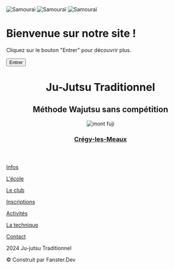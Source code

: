 <!DOCTYPE html>
<html lang="fr">

<head>
  <meta charset="UTF-8">
  <meta name="viewport" content="width=device-width, initial-scale=1.0">
  <title>Page d'entrée diagonale</title>
  <link rel="stylesheet" href="./fichier CSS/reset.css">
  <link rel="stylesheet" href="./fichier CSS/stylesamouraî.css">
  <link rel="stylesheet" href="./fichier CSS/style.css">
  <link rel="stylesheet" href="./fichier CSS/stylepageaccueil.css">
  <link rel="stylesheet" href="./fichier CSS/typo.css">
  <script src="./fichier JS/index.js" defer></script>
</head>

<body>
  <div class="samurai-container">
    <div class="topLeftViolet"></div>
    <div class="bottomRightViolet"></div>
    <img src="./img samourai/imgfin1.png" alt="Samouraï" class="samurai samurai-1">
    <img src="./img samourai/imgfin2.png" alt="Samouraï" class="samurai samurai-2">
    <img src="./img samourai/imgfin3.png" alt="Samouraï" class="samurai samurai-3">
  </div>
  <div class="diagonalPage">
    <div class="content">
      <div class="textGroup">
        <h1 id="welcomeTex" class="welcomeText">
          <span>Bienvenue sur</span>
          <span>notre site !</span>
        </h1>
        <p>Cliquez sur le bouton "Entrer" pour découvrir plus.</p>
      </div>
      <div class="buttonGroup">
        <button id="enterButton">Entrer</button>
      </div>
    </div>
    <div class="topLeft"></div>
    <div class="bottomRight"></div>
  </div>
  <div id="pageenter" class="pageaccueil">
    <header>
      <h1 class="titre1">Ju-Jutsu Traditionnel</h1>
      <h2 class="titre2">Méthode Wajutsu sans compétition</h2>
      <div class="page-container">
        <div class="banner-container">
          <img class="imgtitre hidden" src="./img samourai/baniere.webp" alt="mont fuji">
        </div>
      </div>
      <div class="content-container">
        <h3 class="sous"> <a
            href="https://www.google.com/maps/place//data=!4m2!3m1!1s0x47e8a04c9567e68d:0xe1ee84e3a4b818a2?sa=X&ved=1t:8290&ictx=111"
            target="_blank">Crégy-les-Meaux</a></h3>
      </div>
    </header>
    <div class="nav-container">
      <nav class="vaflex">
        <p class="menu"><a href="info.html">Infos</a></p>
        <p class="menu"><a href="ecole.html">L'école</a></p>
        <p class="menu"><a href="club.html">Le club</a></p>
        <p class="menu"><a href="inscription.html">Inscriptions</a></p>
        <p class="menu"><a href="activites.html">Activités</a></p>
        <p class="menu"><a href="technique.html">La technique</a></p>
        <p class="menu"><a href="contac.html">Contact</a></p>
      </nav>
    </div>
    <footer>
      <p class="deuxmille">2024 Ju-jutsu Traditionnel</p>
      <p class="real">© Construit par Fanster.Dev</p>
    </footer>
  </div>
</body>
</html>